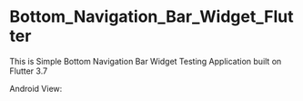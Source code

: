 # Bottom_Navigation_Bar_Widget_Flutter

This is Simple Bottom Navigation Bar Widget Testing Application built on Flutter 3.7

Android View:
